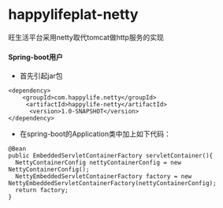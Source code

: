 happylifeplat-netty
================

旺生活平台采用netty取代tomcat做http服务的实现


#### Spring-boot用户

* 首先引起jar包

```
<dependency>
    <groupId>com.happylife.netty</groupId>
     <artifactId>happylife-netty</artifactId>
      <version>1.0-SNAPSHOT</version>
</dependency>

```  
 * 在spring-boot的Application类中加上如下代码：
```
@Bean
public EmbeddedServletContainerFactory servletContainer(){
  NettyContainerConfig nettyContainerConfig = new NettyContainerConfig();
  NettyEmbeddedServletContainerFactory factory = new NettyEmbeddedServletContainerFactory(nettyContainerConfig);
  return factory;
}

```